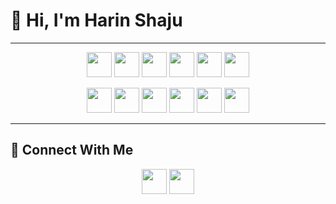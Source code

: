 # 👋 Hi, I'm Harin Shaju  

---

<p align="center">
  <img src="https://cdn.jsdelivr.net/gh/devicons/devicon/icons/python/python-original.svg" width="40"/> 
  <img src="https://cdn.jsdelivr.net/gh/devicons/devicon/icons/django/django-plain.svg" width="40"/> 
  <img src="https://cdn.jsdelivr.net/gh/devicons/devicon/icons/javascript/javascript-original.svg" width="40"/> 
  <img src="https://cdn.jsdelivr.net/gh/devicons/devicon/icons/react/react-original.svg" width="40"/> 
  <img src="https://cdn.jsdelivr.net/gh/devicons/devicon/icons/astro/astro-original.svg" width="40"/> 
  <img src="https://skillicons.dev/icons?i=tailwind" width="40"/> 
   

</p>

<p align="center">
  
  <img src="https://cdn.jsdelivr.net/gh/devicons/devicon/icons/mysql/mysql-original.svg" width="40"/> 
  <img src="https://cdn.jsdelivr.net/gh/devicons/devicon/icons/postgresql/postgresql-original.svg" width="40"/> 
  <img src="https://cdn.jsdelivr.net/gh/devicons/devicon/icons/git/git-original.svg" width="40"/> 
  <img src="https://cdn.jsdelivr.net/gh/devicons/devicon/icons/postman/postman-original.svg" width="40"/> 
  <img src="https://cdn.jsdelivr.net/gh/devicons/devicon/icons/figma/figma-original.svg" width="40"/> 
  <img src="https://cdn.jsdelivr.net/gh/devicons/devicon/icons/canva/canva-original.svg" width="40"/> 
  
</p>

---

## 🔗 Connect With Me  
<p align="center">
  <a href="mailto:harinshaju07@gmail.com"><img src="https://img.icons8.com/color/48/gmail-new.png" width="40"/></a> 
  <a href="https://linkedin.com/in/harinshaju"><img src="https://cdn.jsdelivr.net/gh/img/devicon/icons/linkedin/linkedin-original.svg" width="40"/></a>
</p>
